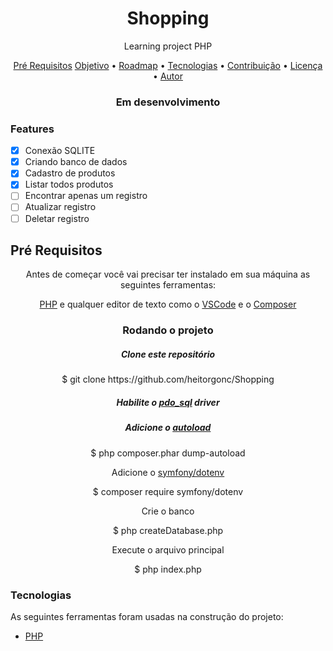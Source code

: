 <h1 align="center">Shopping</h1>

<p align="center">Learning project PHP</p>

<p align="center">
 <a href="#preRequisitos">Pré Requisitos</a>
 <a href="#objetivo">Objetivo</a> •
 <a href="#roadmap">Roadmap</a> • 
 <a href="#tecnologias">Tecnologias</a> • 
 <a href="#contribuicao">Contribuição</a> • 
 <a href="#licenc-a">Licença</a> • 
 <a href="#autor">Autor</a>
</p>

<h3 align="center"> Em desenvolvimento</h3>

<h3>Features</h3>

- [X] Conexão SQLITE
- [X] Criando banco de dados
- [x] Cadastro de produtos
- [x] Listar todos produtos
- [ ] Encontrar apenas um registro
- [ ] Atualizar registro
- [ ] Deletar registro

<h2 id="preRequisitos">Pré Requisitos</h2>
<p align="center">Antes de começar você vai precisar ter instalado em sua máquina as seguintes ferramentas:</p>
<p align="center"><a href="https://www.php.net/downloads">PHP</a> e qualquer editor de texto como o <a href="https://code.visualstudio.com/">VSCode</a> 
  e o <a href="https://getcomposer.org/doc/00-intro.md">Composer</a></p>

<h3 align="center">Rodando o projeto</h3>
<h5 align="center">Clone este repositório</h5>
<p align="center">$ git clone https://github.com/heitorgonc/Shopping</p>
<h5 align="center">Habilite o <a href="https://www.php.net/manual/en/ref.pdo-sqlite.php">pdo_sql</a> driver</h5>
<h5 align="center">Adicione o <a href="https://getcomposer.org/doc/01-basic-usage.md#autoloading">autoload</a></h5>
  <p align="center">$ php composer.phar dump-autoload</p>
  <p align="center">Adicione o <a href="https://packagist.org/packages/symfony/dotenv">symfony/dotenv</a></p>
  <p align="center">$ composer require symfony/dotenv</p>
  <p align="center">Crie o banco</p>
  <p align="center">$ php createDatabase.php</p>
  <p align="center">Execute o arquivo principal</p>
  <p align="center">$ php index.php</p>

### Tecnologias

As seguintes ferramentas foram usadas na construção do projeto:

- [PHP](https://php.net/)

